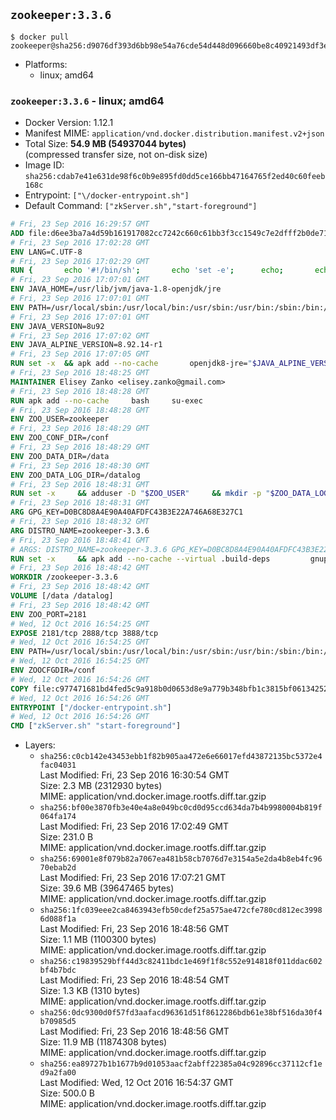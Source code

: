 ## `zookeeper:3.3.6`

```console
$ docker pull zookeeper@sha256:d9076df393d6bb98e54a76cde54d448d096660be8c40921493df3e4770e7f9c0
```

-	Platforms:
	-	linux; amd64

### `zookeeper:3.3.6` - linux; amd64

-	Docker Version: 1.12.1
-	Manifest MIME: `application/vnd.docker.distribution.manifest.v2+json`
-	Total Size: **54.9 MB (54937044 bytes)**  
	(compressed transfer size, not on-disk size)
-	Image ID: `sha256:cdab7e41e631de98f6c0b9e895fd0dd5ce166bb47164765f2ed40c60feeb168c`
-	Entrypoint: `["\/docker-entrypoint.sh"]`
-	Default Command: `["zkServer.sh","start-foreground"]`

```dockerfile
# Fri, 23 Sep 2016 16:29:57 GMT
ADD file:d6ee3ba7a4d59b161917082cc7242c660c61bb3f3cc1549c7e2dfff2b0de7104 in / 
# Fri, 23 Sep 2016 17:02:28 GMT
ENV LANG=C.UTF-8
# Fri, 23 Sep 2016 17:02:29 GMT
RUN { 		echo '#!/bin/sh'; 		echo 'set -e'; 		echo; 		echo 'dirname "$(dirname "$(readlink -f "$(which javac || which java)")")"'; 	} > /usr/local/bin/docker-java-home 	&& chmod +x /usr/local/bin/docker-java-home
# Fri, 23 Sep 2016 17:07:01 GMT
ENV JAVA_HOME=/usr/lib/jvm/java-1.8-openjdk/jre
# Fri, 23 Sep 2016 17:07:01 GMT
ENV PATH=/usr/local/sbin:/usr/local/bin:/usr/sbin:/usr/bin:/sbin:/bin:/usr/lib/jvm/java-1.8-openjdk/jre/bin:/usr/lib/jvm/java-1.8-openjdk/bin
# Fri, 23 Sep 2016 17:07:01 GMT
ENV JAVA_VERSION=8u92
# Fri, 23 Sep 2016 17:07:02 GMT
ENV JAVA_ALPINE_VERSION=8.92.14-r1
# Fri, 23 Sep 2016 17:07:05 GMT
RUN set -x 	&& apk add --no-cache 		openjdk8-jre="$JAVA_ALPINE_VERSION" 	&& [ "$JAVA_HOME" = "$(docker-java-home)" ]
# Fri, 23 Sep 2016 18:48:25 GMT
MAINTAINER Elisey Zanko <elisey.zanko@gmail.com>
# Fri, 23 Sep 2016 18:48:28 GMT
RUN apk add --no-cache     bash     su-exec
# Fri, 23 Sep 2016 18:48:28 GMT
ENV ZOO_USER=zookeeper
# Fri, 23 Sep 2016 18:48:29 GMT
ENV ZOO_CONF_DIR=/conf
# Fri, 23 Sep 2016 18:48:29 GMT
ENV ZOO_DATA_DIR=/data
# Fri, 23 Sep 2016 18:48:30 GMT
ENV ZOO_DATA_LOG_DIR=/datalog
# Fri, 23 Sep 2016 18:48:31 GMT
RUN set -x     && adduser -D "$ZOO_USER"     && mkdir -p "$ZOO_DATA_LOG_DIR" "$ZOO_DATA_DIR" "$ZOO_CONF_DIR"     && chown "$ZOO_USER:$ZOO_USER" "$ZOO_DATA_LOG_DIR" "$ZOO_DATA_DIR" "$ZOO_CONF_DIR"
# Fri, 23 Sep 2016 18:48:31 GMT
ARG GPG_KEY=D0BC8D8A4E90A40AFDFC43B3E22A746A68E327C1
# Fri, 23 Sep 2016 18:48:32 GMT
ARG DISTRO_NAME=zookeeper-3.3.6
# Fri, 23 Sep 2016 18:48:41 GMT
# ARGS: DISTRO_NAME=zookeeper-3.3.6 GPG_KEY=D0BC8D8A4E90A40AFDFC43B3E22A746A68E327C1
RUN set -x     && apk add --no-cache --virtual .build-deps         gnupg     && wget -q "http://www.apache.org/dist/zookeeper/$DISTRO_NAME/$DISTRO_NAME.tar.gz"     && wget -q "http://www.apache.org/dist/zookeeper/$DISTRO_NAME/$DISTRO_NAME.tar.gz.asc"     && export GNUPGHOME="$(mktemp -d)"     && gpg --keyserver ha.pool.sks-keyservers.net --recv-key "$GPG_KEY"     && gpg --batch --verify "$DISTRO_NAME.tar.gz.asc" "$DISTRO_NAME.tar.gz"     && tar -xzf "$DISTRO_NAME.tar.gz"     && mv "$DISTRO_NAME/conf/"* "$ZOO_CONF_DIR"     && rm -r "$GNUPGHOME" "$DISTRO_NAME.tar.gz" "$DISTRO_NAME.tar.gz.asc"     && apk del .build-deps
# Fri, 23 Sep 2016 18:48:42 GMT
WORKDIR /zookeeper-3.3.6
# Fri, 23 Sep 2016 18:48:42 GMT
VOLUME [/data /datalog]
# Fri, 23 Sep 2016 18:48:42 GMT
ENV ZOO_PORT=2181
# Wed, 12 Oct 2016 16:54:25 GMT
EXPOSE 2181/tcp 2888/tcp 3888/tcp
# Wed, 12 Oct 2016 16:54:25 GMT
ENV PATH=/usr/local/sbin:/usr/local/bin:/usr/sbin:/usr/bin:/sbin:/bin:/usr/lib/jvm/java-1.8-openjdk/jre/bin:/usr/lib/jvm/java-1.8-openjdk/bin:/zookeeper-3.3.6/bin
# Wed, 12 Oct 2016 16:54:25 GMT
ENV ZOOCFGDIR=/conf
# Wed, 12 Oct 2016 16:54:26 GMT
COPY file:c977471681bd4fed5c9a918b0d0653d8e9a779b348bfb1c3815bf0613425255b in / 
# Wed, 12 Oct 2016 16:54:26 GMT
ENTRYPOINT ["/docker-entrypoint.sh"]
# Wed, 12 Oct 2016 16:54:26 GMT
CMD ["zkServer.sh" "start-foreground"]
```

-	Layers:
	-	`sha256:c0cb142e43453ebb1f82b905aa472e6e66017efd43872135bc5372e4fac04031`  
		Last Modified: Fri, 23 Sep 2016 16:30:54 GMT  
		Size: 2.3 MB (2312930 bytes)  
		MIME: application/vnd.docker.image.rootfs.diff.tar.gzip
	-	`sha256:bf00e3870fb3e40e4a8e049bc0cd0d95ccd634da7b4b9980004b819f064fa174`  
		Last Modified: Fri, 23 Sep 2016 17:02:49 GMT  
		Size: 231.0 B  
		MIME: application/vnd.docker.image.rootfs.diff.tar.gzip
	-	`sha256:69001e8f079b82a7067ea481b58cb7076d7e3154a5e2da4b8eb4fc9670ebab2d`  
		Last Modified: Fri, 23 Sep 2016 17:07:21 GMT  
		Size: 39.6 MB (39647465 bytes)  
		MIME: application/vnd.docker.image.rootfs.diff.tar.gzip
	-	`sha256:1fc039eee2ca8463943efb50cdef25a575ae472cfe780cd812ec39986d088f1a`  
		Last Modified: Fri, 23 Sep 2016 18:48:56 GMT  
		Size: 1.1 MB (1100300 bytes)  
		MIME: application/vnd.docker.image.rootfs.diff.tar.gzip
	-	`sha256:c19839529bff44d3c82411bdc1e469f1f8c552e914818f011ddac602bf4b7bdc`  
		Last Modified: Fri, 23 Sep 2016 18:48:54 GMT  
		Size: 1.3 KB (1310 bytes)  
		MIME: application/vnd.docker.image.rootfs.diff.tar.gzip
	-	`sha256:0dc9300d0f57fd3aafacd96361d51f8612286bdb61e38bf516da30f4b70985d5`  
		Last Modified: Fri, 23 Sep 2016 18:48:56 GMT  
		Size: 11.9 MB (11874308 bytes)  
		MIME: application/vnd.docker.image.rootfs.diff.tar.gzip
	-	`sha256:ea89727b1b1677b9d01053aacf2abff22385a04c92896cc37112cf1ed9a2fa00`  
		Last Modified: Wed, 12 Oct 2016 16:54:37 GMT  
		Size: 500.0 B  
		MIME: application/vnd.docker.image.rootfs.diff.tar.gzip

